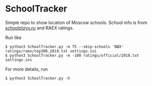 # SchoolTracker
Simple repo to show location of Moscow schools.
School info is from [schoolotzyv.ru](https://schoolotzyv.ru/) and
RAEX ratings.

Run like
```
$ python3 SchoolTracker.py -m 75 --skip-schools 'ВШЭ' ratings/raex/top300.2019.txt settings.ini
$ python3 SchoolTracker.py -m -100 ratings/official/2018.txt settings.ini
```

For more details, run
```
$ python3 SchoolTracker.py -h
```

